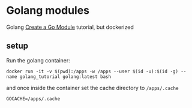 # Golang modules

Golang [Create a Go Module](https://go.dev/doc/tutorial/create-module) tutorial, but dockerized

## setup

Run the golang container:

```
docker run -it -v $(pwd):/apps -w /apps --user $(id -u):$(id -g) --name golang_tutorial golang:latest bash
```
and once inside the container set the cache directory to `/apps/.cache`

```
GOCACHE=/apps/.cache
```
